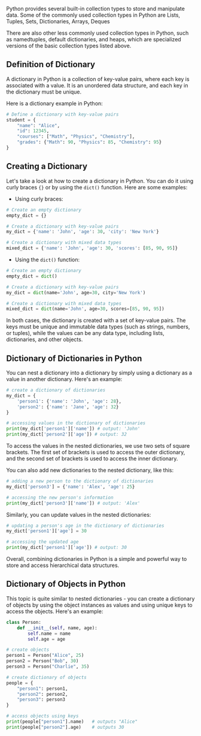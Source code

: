 Python provides several built-in collection types to store and manipulate data. Some of the commonly used collection types in Python are Lists, Tuples, Sets, Dictionaries, Arrays, Deques

There are also other less commonly used collection types in Python, such as namedtuples, default dictionaries, and heaps, which are specialized versions of the basic collection types listed above.

## Definition of Dictionary

A dictionary in Python is a collection of key-value pairs, where each key is associated with a value. It is an unordered data structure, and each key in the dictionary must be unique.

Here is a dictionary example in Python:

```python
# Define a dictionary with key-value pairs
student = {
    "name": "Alice",
    "id": 12345,
    "courses": ["Math", "Physics", "Chemistry"],
    "grades": {"Math": 90, "Physics": 85, "Chemistry": 95}
}
```

## Creating a Dictionary

Let's take a look at how to create a dictionary in Python. You can do it using curly braces `{}` or by using the `dict()` function. Here are some examples:

- Using curly braces:

```python
# Create an empty dictionary
empty_dict = {}

# Create a dictionary with key-value pairs
my_dict = {'name': 'John', 'age': 30, 'city': 'New York'}

# Create a dictionary with mixed data types
mixed_dict = {'name': 'John', 'age': 30, 'scores': [85, 90, 95]}
```

- Using the `dict()` function:

```python
# Create an empty dictionary
empty_dict = dict()

# Create a dictionary with key-value pairs
my_dict = dict(name='John', age=30, city='New York')

# Create a dictionary with mixed data types
mixed_dict = dict(name='John', age=30, scores=[85, 90, 95])
```

In both cases, the dictionary is created with a set of key-value pairs. The keys must be unique and immutable data types (such as strings, numbers, or tuples), while the values can be any data type, including lists, dictionaries, and other objects.

## Dictionary of Dictionaries in Python

You can nest a dictionary into a dictionary by simply using a dictionary as a value in another dictionary. Here's an example:

```python
# create a dictionary of dictionaries
my_dict = {
    'person1': {'name': 'John', 'age': 28},
    'person2': {'name': 'Jane', 'age': 32}
}

# accessing values in the dictionary of dictionaries
print(my_dict['person1']['name']) # output: 'John'
print(my_dict['person2']['age']) # output: 32
```

To access the values in the nested dictionaries, we use two sets of square brackets. The first set of brackets is used to access the outer dictionary, and the second set of brackets is used to access the inner dictionary.

You can also add new dictionaries to the nested dictionary, like this:

```python
# adding a new person to the dictionary of dictionaries
my_dict['person3'] = {'name': 'Alex', 'age': 25}

# accessing the new person's information
print(my_dict['person3']['name']) # output: 'Alex'
```

Similarly, you can update values in the nested dictionaries:

```python
# updating a person's age in the dictionary of dictionaries
my_dict['person1']['age'] = 30

# accessing the updated age
print(my_dict['person1']['age']) # output: 30
```

Overall, combining dictionaries in Python is a simple and powerful way to store and access hierarchical data structures.

## Dictionary of Objects in Python

This topic is quite similar to nested dictionaries - you can create a dictionary of objects by using the object instances as values and using unique keys to access the objects. Here's an example:

```python
class Person:
    def __init__(self, name, age):
        self.name = name
        self.age = age

# create objects
person1 = Person("Alice", 25)
person2 = Person("Bob", 30)
person3 = Person("Charlie", 35)

# create dictionary of objects
people = {
    "person1": person1,
    "person2": person2,
    "person3": person3
}

# access objects using keys
print(people["person1"].name)   # outputs "Alice"
print(people["person2"].age)    # outputs 30
```


